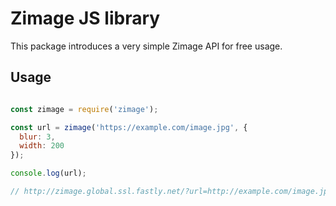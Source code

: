 # Zimage JS library

This package introduces a very simple Zimage API for free usage.

## Usage
```js

const zimage = require('zimage');

const url = zimage('https://example.com/image.jpg', {
  blur: 3,
  width: 200
});

console.log(url);

// http://zimage.global.ssl.fastly.net/?url=http://example.com/image.jpg&w=200&blur=3
```
